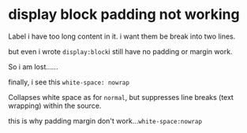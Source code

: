 # display block padding not working

Label i have too long content in it. i want them be break into two lines.

but even i wrote `display:block`i still have no padding or margin work.

So i am lost......

finally, i see this `white-space: nowrap`

Collapses white space as for `normal`, but suppresses line breaks (text wrapping) within the source.

this is why padding margin don't work...`white-space:nowrap`

